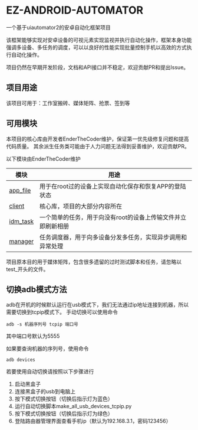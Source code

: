 # EZ-ANDROID-AUTOMATOR

一个基于uiautomator2的安卓自动化框架项目

该框架能够实现对安卓设备的可视元素实现监视并执行自动化操作，框架本身功能强调多设备、多任务的调度，可以以良好的性能实现批量控制手机以高效的方式执行自动化操作。

项目仍然在早期开发阶段，文档和API接口并不稳定，欢迎贡献PR和提出Issue。

## 项目用途

该项目可用于：工作室搬砖、媒体矩阵、抢票、签到等

## 可用模块

本项目的核心库由开发者EnderTheCoder维护，保证第一优先级修复问题和提高代码质量。
其余派生任务类可能由于人力问题无法得到妥善维护，欢迎贡献PR。

以下模块由EnderTheCoder维护

| 模块                                           | 用途                               |
|----------------------------------------------|----------------------------------|
| [app_file](ez_android_automator/app_file.py) | 用于在root过的设备上实现自动化保存和恢复APP的登陆状态   |
| [client](ez_android_automator/client.py)     | 核心库，项目的大部分内容所在                   |
| [idm_task](ez_android_automator/idm_task.py) | 一个简单的任务，用于向没有root的设备上传输文件并立即刷新相册 |
| [manager](ez_android_automator/manager.py)   | 任务调度器，用于向多设备分发多任务，实现异步调用和异常处理    |

项目原本目的用于媒体矩阵，包含很多遗留的过时测试脚本和任务，请忽略以test_开头的文件。

## 切换adb模式方法

adb在开机的时候默认运行在usb模式下，我们无法通过ip地址连接到机器，所以需要切换到tcpip模式下。
手动切换可以使用命令

```shell
adb -s 机器序列号 tcpip 端口号
```

其中端口号默认为5555

如果要查询机器的序列号，使用命令

```shell
adb devices
```

若要使用自动切换请按照以下步骤进行

1. 启动黑盒子
2. 连接黑盒子的usb到电脑上
3. 按下模式切换按钮（切换后指示灯为蓝色）
4. 运行自动切换脚本make_all_usb_devices_tcpip.py
5. 按下模式切换按钮（切换后指示灯为绿色）
6. 登陆路由器管理界面查看手机ip（默认为192.168.3.1，密码123456）
